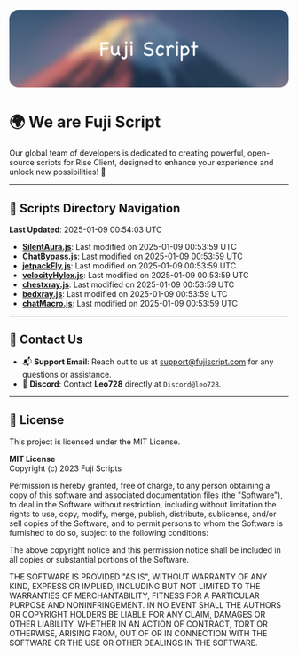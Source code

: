 ![Banner](.github/b.webp)

# 🌍 **We are Fuji Script**

Our global team of developers is dedicated to creating powerful, open-source scripts for Rise Client, designed to enhance your experience and unlock new possibilities! 🌟

---
<!-- SCRIPTS_NAVIGATION_START -->
## 📂 **Scripts Directory Navigation**

**Last Updated**: 2025-01-09 00:54:03 UTC

- **[SilentAura.js](scripts/SilentAura.js)**: Last modified on 2025-01-09 00:53:59 UTC
- **[ChatBypass.js](scripts/ChatBypass.js)**: Last modified on 2025-01-09 00:53:59 UTC
- **[jetpackFly.js](scripts/jetpackFly.js)**: Last modified on 2025-01-09 00:53:59 UTC
- **[velocityHylex.js](scripts/velocityHylex.js)**: Last modified on 2025-01-09 00:53:59 UTC
- **[chestxray.js](scripts/chestxray.js)**: Last modified on 2025-01-09 00:53:59 UTC
- **[bedxray.js](scripts/bedxray.js)**: Last modified on 2025-01-09 00:53:59 UTC
- **[chatMacro.js](scripts/chatMacro.js)**: Last modified on 2025-01-09 00:53:59 UTC

<!-- SCRIPTS_NAVIGATION_END -->

---

## 💬 **Contact Us**  
- 📬 **Support Email**: Reach out to us at [support@fujiscript.com](mailto:support@fujiscript.com) for any questions or assistance.  
- 💬 **Discord**: Contact **Leo728** directly at `Discord@leo728`.

---

## 📜 **License**

This project is licensed under the MIT License.  

**MIT License**  
Copyright (c) 2023 Fuji Scripts  

Permission is hereby granted, free of charge, to any person obtaining a copy of this software and associated documentation files (the "Software"), to deal in the Software without restriction, including without limitation the rights to use, copy, modify, merge, publish, distribute, sublicense, and/or sell copies of the Software, and to permit persons to whom the Software is furnished to do so, subject to the following conditions:  

The above copyright notice and this permission notice shall be included in all copies or substantial portions of the Software.  

THE SOFTWARE IS PROVIDED "AS IS", WITHOUT WARRANTY OF ANY KIND, EXPRESS OR IMPLIED, INCLUDING BUT NOT LIMITED TO THE WARRANTIES OF MERCHANTABILITY, FITNESS FOR A PARTICULAR PURPOSE AND NONINFRINGEMENT. IN NO EVENT SHALL THE AUTHORS OR COPYRIGHT HOLDERS BE LIABLE FOR ANY CLAIM, DAMAGES OR OTHER LIABILITY, WHETHER IN AN ACTION OF CONTRACT, TORT OR OTHERWISE, ARISING FROM, OUT OF OR IN CONNECTION WITH THE SOFTWARE OR THE USE OR OTHER DEALINGS IN THE SOFTWARE.  
